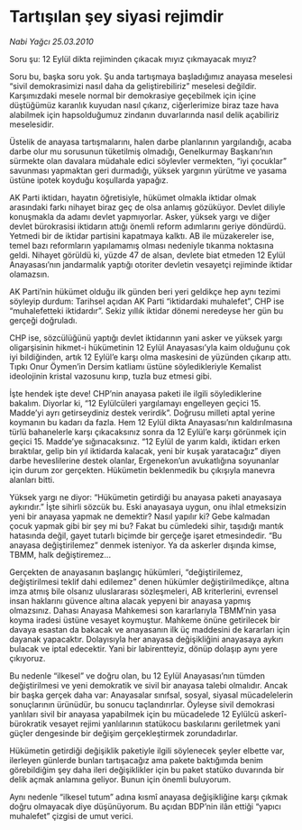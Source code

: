 # Tartışılan şey siyasi rejimdir

*Nabi Yağcı 25.03.2010*

<div class="yazi"><p>Soru şu: 12 Eylül dikta rejiminden çıkacak mıyız çıkmayacak mıyız? </p>
<p>Soru bu, başka soru yok. Şu anda tartışmaya başladığımız anayasa meselesi “sivil demokrasimizi nasıl daha da geliştirebiliriz” meselesi değildir. Karşımızdaki mesele normal bir demokrasiye geçebilmek için içine düştüğümüz karanlık kuyudan nasıl çıkarız, ciğerlerimize biraz taze hava alabilmek için hapsolduğumuz zindanın duvarlarında nasıl delik açabiliriz meselesidir. </p>
<p>Üstelik de anayasa tartışmalarını, halen darbe planlarının yargılandığı, acaba darbe olur mu sorusunun tüketilmiş olmadığı, Genelkurmay Başkanı’nın sürmekte olan davalara müdahale edici söylevler vermekten, “iyi çocuklar” savunması yapmaktan geri durmadığı, yüksek yargının yürütme ve yasama üstüne ipotek koyduğu koşullarda yapağız. </p>
<p>AK Parti iktidarı, hayatın öğretisiyle, hükümet olmakla iktidar olmak arasındaki farkı nihayet biraz geç de olsa anlamış gözüküyor. Devlet diliyle konuşmakla da adamı devlet yapmıyorlar. Asker, yüksek yargı ve diğer devlet bürokrasisi iktidarın attığı önemli reform adımlarını geriye döndürdü. Yetmedi bir de iktidar partisini kapatmaya kalktı. AB ile müzakereler ise, temel bazı reformların yapılamamış olması nedeniyle tıkanma noktasına geldi. Nihayet görüldü ki, yüzde 47 de alsan, devlete biat etmeden 12 Eylül Anayasası’nın jandarmalık yaptığı otoriter devletin vesayetçi rejiminde iktidar olamazsın. </p>
<p>AK Parti’nin hükümet olduğu ilk günden beri yeri geldikçe hep aynı tezimi söyleyip durdum: Tarihsel açıdan AK Parti “iktidardaki muhalefet”, CHP ise “muhalefetteki iktidardır”. Sekiz yıllık iktidar dönemi neredeyse her gün bu gerçeği doğruladı. </p>
<p>CHP ise, sözcülüğünü yaptığı devlet iktidarının yani asker ve yüksek yargı oligarşisinin hikmet-i hükümetinin 12 Eylül Anayasası’yla kaim olduğunu çok iyi bildiğinden, artık 12 Eylül’e karşı olma maskesini de yüzünden çıkarıp attı. Tıpkı Onur Öymen’in Dersim katliamı üstüne söyledikleriyle Kemalist ideolojinin kristal vazosunu kırıp, tuzla buz etmesi gibi.</p>
<p>İşte hendek işte deve! CHP’nin anayasa paketi ile ilgili söylediklerine bakalım. Diyorlar ki, “12 Eylülcüleri yargılamayı engelleyen geçici 15. Madde’yi ayrı getirseydiniz destek verirdik”. Doğrusu milleti aptal yerine koymanın bu kadarı da fazla. Hem 12 Eylül dikta Anayasası’nın kaldırılmasına türlü bahanelerle karşı çıkacaksınız sonra da 12 Eylül’e karşı görünmek için geçici 15. Madde’ye sığınacaksınız. “12 Eylül de yarım kaldı, iktidarı erken bıraktılar, gelip bin yıl iktidarda kalacak, yeni bir kuşak yaratacağız” diyen darbe heveslilerine destek olanlar, Ergenekon’un avukatlığına soyunanlar için durum zor gerçekten. Hükümetin beklenmedik bu çıkışıyla manevra alanları bitti. </p>
<p>Yüksek yargı ne diyor: “Hükümetin getirdiği bu anayasa paketi anayasaya aykırıdır.” İşte sihirli sözcük bu. Eski anayasaya uygun, onu ihlal etmeksizin yeni bir anayasa yapmak ne demektir? Nasıl yapılır ki? Gebe kalmadan çocuk yapmak gibi bir şey mi bu? Fakat bu cümledeki sihir, taşıdığı mantık hatasında değil, gayet tutarlı biçimde bir gerçeğe işaret etmesindedir. “Bu anayasa değiştirilemez” denmek isteniyor. Ya da askerler dışında kimse, TBMM, halk değiştiremez...</p>
<p>Gerçekten de anayasanın başlangıç hükümleri, “değiştirilemez, değiştirilmesi teklif dahi edilemez” denen hükümler değiştirilmedikçe, altına imza atmış bile olsanız uluslararası sözleşmeleri, AB kriterlerini, evrensel insan haklarını güvence altına alacak yepyeni bir anayasa yapmış olmazsınız. Dahası Anayasa Mahkemesi son kararlarıyla TBMM’nin yasa koyma iradesi üstüne vesayet koymuştur. Mahkeme önüne getirilecek bir davaya esastan da bakacak ve anayasanın ilk üç maddesini de kararları için dayanak yapacaktır. Dolayısıyla her anayasa değişikliğini anayasaya aykırı bulacak ve iptal edecektir. Yani bir labirentteyiz, dönüp dolaşıp aynı yere çıkıyoruz. </p>
<p>Bu nedenle “ilkesel” ve doğru olan, bu 12 Eylül Anayasası’nın tümden değiştirilmesi ve yeni demokratik ve sivil bir anayasa talebi olmalıdır. Ancak bir başka gerçek daha var: Anayasalar sınıfsal, sosyal, siyasal mücadelelerin sonuçlarının ürünüdür, bu sonucu taçlandırırlar. Öyleyse sivil demokrasi yanlıları sivil bir anayasa yapabilmek için bu mücadelede 12 Eylülcü askerî-bürokratik vesayet rejimi yanlılarının statükocu baskılarını geriletmek yani güçler dengesinde bir değişim gerçekleştirmek zorundadırlar. </p>
<p>Hükümetin getirdiği değişiklik paketiyle ilgili söylenecek şeyler elbette var, ilerleyen günlerde bunları tartışacağız ama pakete baktığımda benim görebildiğim şey daha ileri değişiklikler için bu paket statüko duvarında bir delik açmak anlamına geliyor. Bunun için önemli buluyorum. </p>
<p>Aynı nedenle “ilkesel tutum” adına kısmî anayasa değişikliğine karşı çıkmak doğru olmayacak diye düşünüyorum. Bu açıdan BDP’nin ilân ettiği “yapıcı muhalefet” çizgisi de umut verici.</p></div>
